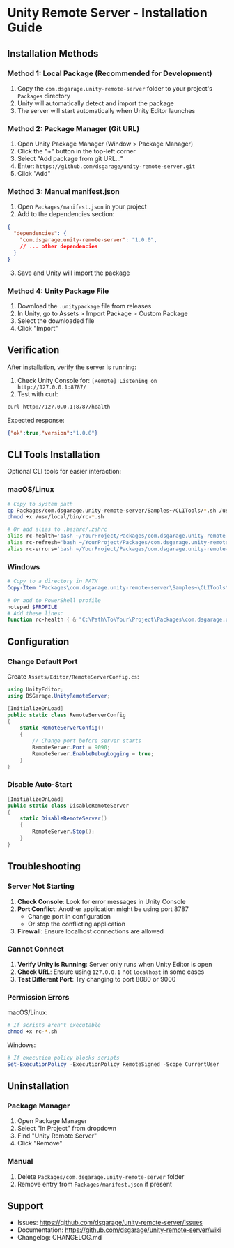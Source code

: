 # Unity Remote Server - Installation Guide

## Installation Methods

### Method 1: Local Package (Recommended for Development)

1. Copy the `com.dsgarage.unity-remote-server` folder to your project's `Packages` directory
2. Unity will automatically detect and import the package
3. The server will start automatically when Unity Editor launches

### Method 2: Package Manager (Git URL)

1. Open Unity Package Manager (Window > Package Manager)
2. Click the "+" button in the top-left corner
3. Select "Add package from git URL..."
4. Enter: `https://github.com/dsgarage/unity-remote-server.git`
5. Click "Add"

### Method 3: Manual manifest.json

1. Open `Packages/manifest.json` in your project
2. Add to the dependencies section:
```json
{
  "dependencies": {
    "com.dsgarage.unity-remote-server": "1.0.0",
    // ... other dependencies
  }
}
```
3. Save and Unity will import the package

### Method 4: Unity Package File

1. Download the `.unitypackage` file from releases
2. In Unity, go to Assets > Import Package > Custom Package
3. Select the downloaded file
4. Click "Import"

## Verification

After installation, verify the server is running:

1. Check Unity Console for: `[Remote] Listening on http://127.0.0.1:8787/`
2. Test with curl:
```bash
curl http://127.0.0.1:8787/health
```

Expected response:
```json
{"ok":true,"version":"1.0.0"}
```

## CLI Tools Installation

Optional CLI tools for easier interaction:

### macOS/Linux
```bash
# Copy to system path
cp Packages/com.dsgarage.unity-remote-server/Samples~/CLITools/*.sh /usr/local/bin/
chmod +x /usr/local/bin/rc-*.sh

# Or add alias to .bashrc/.zshrc
alias rc-health='bash ~/YourProject/Packages/com.dsgarage.unity-remote-server/Samples~/CLITools/rc-health.sh'
alias rc-refresh='bash ~/YourProject/Packages/com.dsgarage.unity-remote-server/Samples~/CLITools/rc-refresh.sh'
alias rc-errors='bash ~/YourProject/Packages/com.dsgarage.unity-remote-server/Samples~/CLITools/rc-errors.sh'
```

### Windows
```powershell
# Copy to a directory in PATH
Copy-Item "Packages\com.dsgarage.unity-remote-server\Samples~\CLITools\*.ps1" "C:\Tools\"

# Or add to PowerShell profile
notepad $PROFILE
# Add these lines:
function rc-health { & "C:\Path\To\Your\Project\Packages\com.dsgarage.unity-remote-server\Samples~\CLITools\rc-health.ps1" }
```

## Configuration

### Change Default Port

Create `Assets/Editor/RemoteServerConfig.cs`:

```csharp
using UnityEditor;
using DSGarage.UnityRemoteServer;

[InitializeOnLoad]
public static class RemoteServerConfig
{
    static RemoteServerConfig()
    {
        // Change port before server starts
        RemoteServer.Port = 9090;
        RemoteServer.EnableDebugLogging = true;
    }
}
```

### Disable Auto-Start

```csharp
[InitializeOnLoad]
public static class DisableRemoteServer
{
    static DisableRemoteServer()
    {
        RemoteServer.Stop();
    }
}
```

## Troubleshooting

### Server Not Starting

1. **Check Console**: Look for error messages in Unity Console
2. **Port Conflict**: Another application might be using port 8787
   - Change port in configuration
   - Or stop the conflicting application
3. **Firewall**: Ensure localhost connections are allowed

### Cannot Connect

1. **Verify Unity is Running**: Server only runs when Unity Editor is open
2. **Check URL**: Ensure using `127.0.0.1` not `localhost` in some cases
3. **Test Different Port**: Try changing to port 8080 or 9000

### Permission Errors

macOS/Linux:
```bash
# If scripts aren't executable
chmod +x rc-*.sh
```

Windows:
```powershell
# If execution policy blocks scripts
Set-ExecutionPolicy -ExecutionPolicy RemoteSigned -Scope CurrentUser
```

## Uninstallation

### Package Manager
1. Open Package Manager
2. Select "In Project" from dropdown
3. Find "Unity Remote Server"
4. Click "Remove"

### Manual
1. Delete `Packages/com.dsgarage.unity-remote-server` folder
2. Remove entry from `Packages/manifest.json` if present

## Support

- Issues: https://github.com/dsgarage/unity-remote-server/issues
- Documentation: https://github.com/dsgarage/unity-remote-server/wiki
- Changelog: CHANGELOG.md